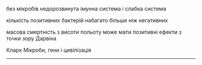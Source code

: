 без мікробів недорозвинута імунна система і слабка система

кількість позитивних бактерій набагато більше ніж негативних

масова смертність з висоти польоту може мати позитивні ефекти з точки зору Дарвіна

Кларк Мікроби, гени і цивілізація
___________________

